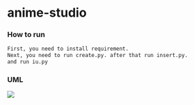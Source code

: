 # anime-studio

### How to run
```bash
First, you need to install requirement.   
Next, you need to run create.py. after that run insert.py.
and run iu.py
```

### UML
![](../../anime.png)

